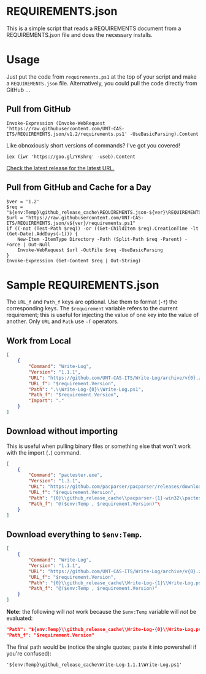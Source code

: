# REQUIREMENTS.json

This is a simple script that reads a REQUIREMENTS document from a REQUIREMENTS.json file and does the necessary installs.

# Usage

Just put the code from `requirements.ps1` at the top of your script and make a `REQUIREMENTS.json` file. Alternatively, you could pull the code directly from GitHub ...

## Pull from GitHub

```posh
Invoke-Expression (Invoke-WebRequest 'https://raw.githubusercontent.com/UNT-CAS-ITS/REQUIREMENTS.json/v1.2/requirements.ps1' -UseBasicParsing).Content
```

Like obnoxiously short versions of commands? I've got you covered!

```posh
iex (iwr 'https://goo.gl/YKshrq' -useb).Content
```

[Check the latest release for the latest URL.](https://github.com/UNT-CAS-ITS/REQUIREMENTS.json/releases/latest)

## Pull from GitHub and Cache for a Day

```posh
$ver = '1.2'
$req = "${env:Temp}\github_release_cache\REQUIREMENTS.json-${ver}\REQUIREMENTS.ps1"
$url = "https://raw.githubusercontent.com/UNT-CAS-ITS/REQUIREMENTS.json/v${ver}/requirements.ps1"
if ((-not (Test-Path $req)) -or ((Get-ChildItem $req).CreationTime -lt (Get-Date).AddDays(-1))) {
    New-Item -ItemType Directory -Path (Split-Path $req -Parent) -Force | Out-Null
    Invoke-WebRequest $url -OutFile $req -UseBasicParsing
}
Invoke-Expression (Get-Content $req | Out-String)
```

# Sample REQUIREMENTS.json

The `URL_f` and `Path_f` keys are optional. Use them to format (`-f`) the corresponding keys. The `$requirement` variable refers to the current requirement; this is useful for injecting the value of one key into the value of another. Only `URL` and `Path` use `-f` operators.

## Work from Local

```json
[
	{
		"Command": "Write-Log",
		"Version": "1.1.1",
		"URL": "https://github.com/UNT-CAS-ITS/Write-Log/archive/v{0}.zip",
		"URL_f": "$requirement.Version",
		"Path": ".\\Write-Log-{0}\\Write-Log.ps1",
		"Path_f": "$requirement.Version",
		"Import": "."
	}
]
```

## Download without importing

This is useful when pulling binary files or something else that won't work with the  import (`.`) command.

```json
[
	{
		"Command": "pactester.exe",
		"Version": "1.3.1",
		"URL": "https://github.com/pacparser/pacparser/releases/download/{0}/pacparser-{0}-win32.zip",
		"URL_f": "$requirement.Version",
		"Path": "{0}\\github_release_cache\\pacparser-{1}-win32\\pactester.exe",
		"Path_f": "@($env:Temp , $requirement.Version)"\
	}
]
```

## Download everything to `$env:Temp`.

```json
[
	{
		"Command": "Write-Log",
		"Version": "1.1.1",
		"URL": "https://github.com/UNT-CAS-ITS/Write-Log/archive/v{0}.zip",
		"URL_f": "$requirement.Version",
		"Path": "{0}\\github_release_cache\\Write-Log-{1}\\Write-Log.ps1",
		"Path_f": "@($env:Temp , $requirement.Version)"
	}
]
```

**Note:** the following will *not* work because the `$env:Temp` variable will *not* be evaluated:

```json
"Path": "${env:Temp}\\github_release_cache\\Write-Log-{0}\\Write-Log.ps1",
"Path_f": "$requirement.Version"
```

The final path would be (notice the single quotes; paste it into powershell if you're confused):

```posh
'${env:Temp}\github_release_cache\Write-Log-1.1.1\Write-Log.ps1'
```
